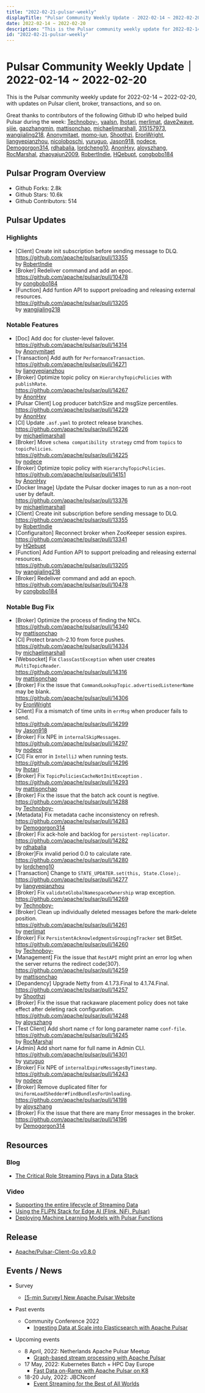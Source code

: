 ```yaml
---
title: "2022-02-21-pulsar-weekly"
displayTitle: "Pulsar Community Weekly Update - 2022-02-14 ~ 2022-02-20"
date: 2022-02-14 ~ 2022-02-20
description: "This is the Pulsar community weekly update for 2022-02-14 ~ 2022-02-20, with updates on Pulsar client, broker, transactions, and so on."
id: "2022-02-21-pulsar-weekly"
---
```


# Pulsar Community Weekly Update｜ 2022-02-14 ~ 2022-02-20

This is the Pulsar community weekly update for 2022-02-14 ~ 2022-02-20, with updates on Pulsar client, broker, transactions, and so on.

Great thanks to contributors of the following Github ID who helped build Pulsar during the week: 
[Technoboy-](https://github.com/Technoboy-), [yaalsn](https://github.com/yaalsn), [lhotari](https://github.com/lhotari), [merlimat](https://github.com/merlimat), [dave2wave](https://github.com/dave2wave), [sijie](https://github.com/sijie), [gaozhangmin](https://github.com/gaozhangmin), [mattisonchao](https://github.com/mattisonchao), [michaeljmarshall](https://github.com/michaeljmarshall), [315157973](https://github.com/315157973), [wangjialing218](https://github.com/wangjialing218), [Anonymitaet](https://github.com/Anonymitaet), [momo-jun](https://github.com/momo-jun), [Shoothzj](https://github.com/Shoothzj), [EronWright](https://github.com/EronWright), [liangyepianzhou](https://github.com/liangyepianzhou), [nicoloboschi](https://github.com/nicoloboschi), [yuruguo](https://github.com/yuruguo), [Jason918](https://github.com/Jason918), [nodece](https://github.com/nodece), [Demogorgon314](https://github.com/Demogorgon314), [rdhabalia](https://github.com/rdhabalia), [lordcheng10](https://github.com/lordcheng10), [AnonHxy](https://github.com/AnonHxy), [aloyszhang](https://github.com/aloyszhang), [RocMarshal](https://github.com/RocMarshal), [zhaoyajun2009](https://github.com/zhaoyajun2009), [RobertIndie](https://github.com/RobertIndie), [HQebupt](https://github.com/HQebupt), [congbobo184](https://github.com/congbobo184)

## Pulsar Program Overview
- Github Forks: 2.8k
- Github Stars: 10.6k
- Github Contributors: 514

## Pulsar Updates
### Highlights
- [Client] Create init subscription before sending message to DLQ.
  <br>https://github.com/apache/pulsar/pull/13355 
  <br>by [RobertIndie](https://github.com/RobertIndie)
- [Broker] Redeliver command and add an epoc. 
  <br>https://github.com/apache/pulsar/pull/10478 
  <br>by [congbobo184](https://github.com/congbobo184)
- [Function] Add funtion API to support preloading and releasing external resources.
  <br>https://github.com/apache/pulsar/pull/13205 
  <br>by [wangjialing218](https://github.com/wangjialing218)

### Notable Features
- [Doc] Add doc for cluster-level failover.
  <br>https://github.com/apache/pulsar/pull/14314 
  <br>by [Anonymitaet](https://github.com/Anonymitaet)
- [Transaction] Add auth for `PerformanceTransaction`.
  <br>https://github.com/apache/pulsar/pull/14271 
  <br>by [liangyepianzhou](https://github.com/liangyepianzhou)
- [Broker] Optimize topic policy on `HierarchyTopicPolicies` with `publishRate`.
  <br>https://github.com/apache/pulsar/pull/14267 
  <br>by [AnonHxy](https://github.com/AnonHxy)
- [Pulsar Client] Log producer batchSize and msgSize percentiles.
  <br>https://github.com/apache/pulsar/pull/14229 
  <br>by [AnonHxy](https://github.com/AnonHxy)
- [CI] Update `.asf.yaml` to protect release branches.
  <br>https://github.com/apache/pulsar/pull/14226 
  <br>by [michaeljmarshall](https://github.com/michaeljmarshall)
- [Broker] Move `schema compatibility strategy` cmd from `topics` to `topicPolicies`.
  <br>https://github.com/apache/pulsar/pull/14225 
  <br>by [nodece](https://github.com/nodece)
- [Broker] Optimize topic policy with `HierarchyTopicPolicies`.
  <br>https://github.com/apache/pulsar/pull/14151 
  <br>by [AnonHxy](https://github.com/AnonHxy)
- [Docker Image] Update the Pulsar docker images to run as a non-root user by default.
  <br>https://github.com/apache/pulsar/pull/13376 
  <br>by [michaeljmarshall](https://github.com/michaeljmarshall)
- [Client] Create init subscription before sending message to DLQ. 
  <br>https://github.com/apache/pulsar/pull/13355 
  <br>by [RobertIndie](https://github.com/RobertIndie)
- [Configuraiton] Reconnect broker when ZooKeeper session expires.
  <br>https://github.com/apache/pulsar/pull/13341 
  <br>by [HQebupt](https://github.com/HQebupt)
- [Function] Add Funtion API to support preloading and releasing external resources.
  <br>https://github.com/apache/pulsar/pull/13205 
  <br>by [wangjialing218](https://github.com/wangjialing218)
- [Broker] Redeliver command and add an epoch.
  <br>https://github.com/apache/pulsar/pull/10478 
  <br>by [congbobo184](https://github.com/congbobo184)

### Notable Bug Fix
- [Broker] Optimize the process of finding the NICs.
  <br>https://github.com/apache/pulsar/pull/14340 
  <br>by [mattisonchao](https://github.com/mattisonchao)
- [CI] Protect branch-2.10 from force pushes.
  <br>https://github.com/apache/pulsar/pull/14334 
  <br>by [michaeljmarshall](https://github.com/michaeljmarshall)
- [Websocket] Fix `ClassCastException` when user creates `MultiTopicReader`.
  <br>https://github.com/apache/pulsar/pull/14316 
  <br>by [mattisonchao](https://github.com/mattisonchao)
- [Broker] Fix the issue that `CommandLookupTopic.advertisedListenerName` may be blank.
  <br>https://github.com/apache/pulsar/pull/14306 
  <br>by [EronWright](https://github.com/EronWright)
- [Client] Fix a mismatch of time units in `errMsg` when producer fails to send.
  <br>https://github.com/apache/pulsar/pull/14299 
  <br>by [Jason918](https://github.com/Jason918)
- [Broker] Fix NPE in `internalSkipMessages`.
  <br>https://github.com/apache/pulsar/pull/14297 
  <br>by [nodece](https://github.com/nodece)
- [CI] Fix error in `IntelliJ` when running tests.
  <br>https://github.com/apache/pulsar/pull/14296 
  <br>by [lhotari](https://github.com/lhotari)
- [Broker] Fix `TopicPoliciesCacheNotInitException` .
  <br>https://github.com/apache/pulsar/pull/14293 
  <br>by [mattisonchao](https://github.com/mattisonchao)
- [Broker]  Fix the issue that the batch ack count is negtive.
  <br>https://github.com/apache/pulsar/pull/14288 
  <br>by [Technoboy-](https://github.com/Technoboy-)
- [Metadata] Fix metadata cache inconsistency on refresh.
  <br>https://github.com/apache/pulsar/pull/14283 
  <br>by [Demogorgon314](https://github.com/Demogorgon314)
- [Broker] Fix ack-hole and backlog for `persistent-replicator`.
  <br>https://github.com/apache/pulsar/pull/14282 
  <br>by [rdhabalia](https://github.com/rdhabalia)
- [Broker]Fix invalid period 0.0 to calculate rate.
  <br>https://github.com/apache/pulsar/pull/14280 
  <br>by [lordcheng10](https://github.com/lordcheng10)
- [Transaction] Change to `STATE_UPDATER.set(this, State.Close);`.
  <br>https://github.com/apache/pulsar/pull/14277 
  <br>by [liangyepianzhou](https://github.com/liangyepianzhou)
- [Broker] Fix `validateGlobalNamespaceOwnership` wrap exception.
  <br>https://github.com/apache/pulsar/pull/14269 
  <br>by [Technoboy-](https://github.com/Technoboy-)
- [Broker] Clean up individually deleted messages before the mark-delete position.
  <br>https://github.com/apache/pulsar/pull/14261 
  <br>by [merlimat](https://github.com/merlimat)
- [Broker] Fix `PersistentAcknowledgmentsGroupingTracker` set BitSet.
  <br>https://github.com/apache/pulsar/pull/14260 
  <br>by [Technoboy-](https://github.com/Technoboy-)
- [Management] Fix the issue that `RestAPI` might print an error log when the server returns the redirect code(307).
  <br>https://github.com/apache/pulsar/pull/14259 
  <br>by [mattisonchao](https://github.com/mattisonchao)
- [Depandency] Upgrade Netty from 4.1.73.Final to 4.1.74.Final.
  <br>https://github.com/apache/pulsar/pull/14257 
  <br>by [Shoothzj](https://github.com/Shoothzj)
- [Broker] Fix the issue that rackaware placement policy does not take effect after deleting rack configuration.
  <br>https://github.com/apache/pulsar/pull/14248 
  <br>by [aloyszhang](https://github.com/aloyszhang)
- [Test Client] Add short name `cf` for long parameter name `conf-file`.
  <br>https://github.com/apache/pulsar/pull/14245 
  <br>by [RocMarshal](https://github.com/RocMarshal)
- [Admin] Add short name for full name in Admin CLI.
  <br>https://github.com/apache/pulsar/pull/14301 
  <br>by [yuruguo](https://github.com/yuruguo)
- [Broker] Fix NPE of `internalExpireMessagesByTimestamp`.
  <br>https://github.com/apache/pulsar/pull/14243 
  <br>by [nodece](https://github.com/nodece)
- [Broker] Remove duplicated filter for `UniformLoadShedder#findBundlesForUnloading`.
  <br>https://github.com/apache/pulsar/pull/14198 
  <br>by [aloyszhang](https://github.com/aloyszhang)
- [Broker] Fix the issue that there are many Error messages in the broker.
  <br>https://github.com/apache/pulsar/pull/14196 
  <br>by [Demogorgon314](https://github.com/Demogorgon314)


## Resources 
### Blog
- [The Critical Role Streaming Plays in a Data Stack](https://foojay.io/today/the-critical-role-streaming-plays-in-a-data-stack/)

### Video
- [Supporting the entire lifecycle of Streaming Data](https://www.youtube.com/watch?v=CAk33ATlBXU)
- [Using the FLiPN Stack for Edge AI (Flink, NiFi, Pulsar)](https://www.youtube.com/watch?v=zlSbJxrmgh0)
- [Deploying Machine Learning Models with Pulsar Functions](https://www.youtube.com/watch?v=eRDG-xkY_Aw)

## Release
- [Apache/Pulsar-Client-Go v0.8.0](https://github.com/apache/pulsar-client-go/releases/tag/v0.8.0)

## Events / News
- Survey
    - [[5-min Survey] New Apache Pulsar Website](https://forms.office.com/pages/responsepage.aspx?id=DQSIkWdsW0yxEjajBLZtrQAAAAAAAAAAAAZAAOjIXw9UMFkzWUM0Q0JVSEtXWVY3SlM0UUMzQkxJVC4u)

- Past events
    - Community Conference 2022
        - [Ingesting Data at Scale into Elasticsearch with Apache Pulsar](https://www.youtube.com/watch?v=h_WfuyoGpaM)

- Upcoming events
    - 8 April, 2022: Netherlands Apache Pulsar Meetup
        - [Graph-based stream processing with Apache Pulsar](https://www.meetup.com/netherlands-apache-pulsar-meetup/events/284660180/)
    - 17 May, 2022: Kubernetes Batch + HPC Day Europe
        - [Fast Data on-Ramp with Apache Pulsar on K8](https://kubernetesbatchdayeu22.sched.com/event/10F0q)
    - 18-20 July, 2022: JBCNconf
        - [Event Streaming for the Best of All Worlds](https://www.jbcnconf.com/2022/infoTalk.html?id=62324db53a63410bd73c06e4&utm_source=twitter&utm_medium=socialmedia)

